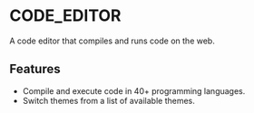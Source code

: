 # CODE_EDITOR 

 A code editor that compiles and runs code on the web.

## Features
- Compile and execute code in 40+ programming languages.
- Switch themes from a list of available themes.
 
